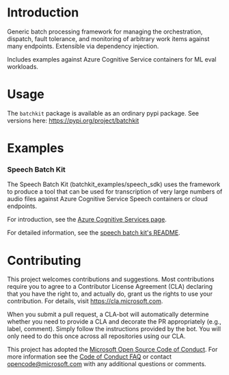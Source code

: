 # Introduction

Generic batch processing framework for managing the orchestration, dispatch, fault tolerance, and monitoring of 
arbitrary work items against many endpoints. Extensible via dependency injection. 

Includes examples against Azure Cognitive Service containers for ML eval workloads.

# Usage

The `batchkit` package is available as an ordinary pypi package. See versions here: https://pypi.org/project/batchkit

# Examples

### Speech Batch Kit
The Speech Batch Kit (batchkit_examples/speech_sdk) uses the framework to produce a tool that can be used for
transcription of very large numbers of audio files against Azure Cognitive Service Speech containers or cloud endpoints.

For introduction, see the [Azure Cognitive Services page](https://docs.microsoft.com/azure/cognitive-services/speech-service/speech-container-batch-processing).

For detailed information, see the [speech batch kit's README](https://github.com/microsoft/batch-processing-kit/blob/master/batchkit_examples/README.md).

# Contributing

This project welcomes contributions and suggestions. Most contributions require you to
agree to a Contributor License Agreement (CLA) declaring that you have the right to,
and actually do, grant us the rights to use your contribution. For details, visit
https://cla.microsoft.com.

When you submit a pull request, a CLA-bot will automatically determine whether you need
to provide a CLA and decorate the PR appropriately (e.g., label, comment). Simply follow the
instructions provided by the bot. You will only need to do this once across all repositories using our CLA.

This project has adopted the [Microsoft Open Source Code of Conduct](https://opensource.microsoft.com/codeofconduct/).
For more information see the [Code of Conduct FAQ](https://opensource.microsoft.com/codeofconduct/faq/)
or contact [opencode@microsoft.com](mailto:opencode@microsoft.com) with any additional questions or comments.
